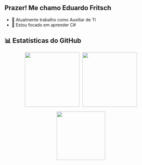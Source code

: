 ## Prazer! Me chamo Eduardo Fritsch

<!--
**Grogww/Grogww** is a ✨ _special_ ✨ repository because its `README.md` (this file) appears on your GitHub profile.

Here are some ideas to get you started:

- 🔭 I’m currently working on ...
- 🌱 I’m currently learning ...
- 👯 I’m looking to collaborate on ...
- 🤔 I’m looking for help with ...
- 💬 Ask me about ...
- 📫 How to reach me: ...
- 😄 Pronouns: ...
- ⚡ Fun fact: ...
-->

- 🔭 Atualmente trabalho como Auxiliar de TI
- 🌱 Estou focado em aprender C#

## 📊 Estatísticas do GitHub

<div align="center">

  <!-- Linha com estatísticas e streak -->
  <div style="display: flex; justify-content: center; gap: 10px; flex-wrap: wrap; margin-bottom: 15px;">
    <img height="180em" src="https://github-readme-stats.vercel.app/api?username=grogww&theme=great-gatsby&show_icons=true&hide_border=true&count_private=true"/>
    <img height="180em" src="https://github-readme-streak-stats.herokuapp.com/?user=grogww&theme=great-gatsby&hide_border=true"/>
  </div>

  <!-- Linha com linguagens -->
  <div style="margin-top: 10px;">
    <img height="160em" src="https://github-readme-stats.vercel.app/api/top-langs/?username=grogww&theme=great-gatsby&show_icons=true&hide_border=true&layout=compact"/>
  </div>

</div>


